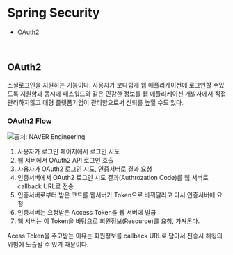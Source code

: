 # Spring Security

- [OAuth2](#oauth2)

<br>

## <a name="oauth2"></a>OAuth2

소셜로그인을 지원하는 기능이다. 사용자가 보다쉽게 웹 애플리케이션에 로그인할 수있도록 지원함과 동시에 패스워드와 같은 민감한 정보를 웹 애플리케이션 개발사에서 직접 관리하지않고 대형 플랫폼기업이 관리함으로써 신뢰를 높힐 수도 있다.



### OAuth2 Flow

![출처: NAVER Engineering](http://www.mediafire.com/convkey/bdf7/v6l02eos6sch2qszg.jpg)

1. 사용자가 로그인 페이지에서 로그인 시도
2. 웹 서버에서 OAuth2 API 로그인 호출
3. 사용자가 OAuth2 로그인 시도, 인증서버로 결과 요청
4. 인증서버에서 OAuth2 로그인 시도 결과(Authrozation Code)를 웹 서버로 callback URL로 전송
5. 인증서버로부터 받은 코드를 웹서버가 Token으로 바꿔달라고 다시 인증서버에 요청
6. 인증서버는 요청받은 Access Token을 웹 서버에 발급
7. 웹 서버는 이 Token을 바탕으로 회원정보(Resource)를 요청, 가져온다.



Acess Token을 주고받는 이유는 회원정보를 callback URL로 담아서 전송시 해킹의 위험에 노출될 수 있기 때문이다.